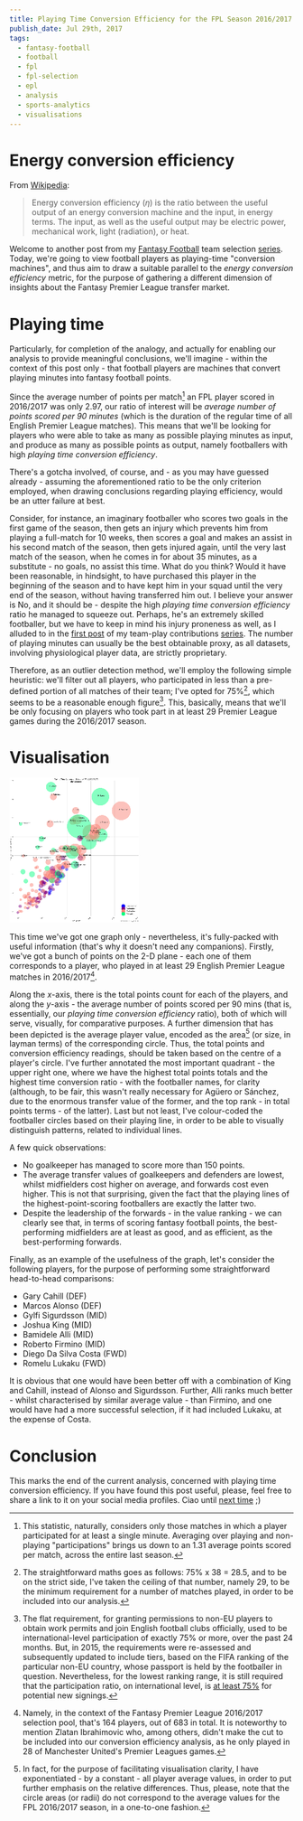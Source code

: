 ```yaml
---
title: Playing Time Conversion Efficiency for the FPL Season 2016/2017
publish_date: Jul 29th, 2017
tags:
  - fantasy-football
  - football
  - fpl
  - fpl-selection
  - epl
  - analysis
  - sports-analytics
  - visualisations
---
```


# Energy conversion efficiency
From [Wikipedia][ece_wiki]:
> Energy conversion efficiency (_η_) is the ratio between the useful output of an energy conversion machine and the input, in energy terms. The input, as well as the useful output may be electric power, mechanical work, light (radiation), or heat.

Welcome to another post from my [Fantasy Football][fepl_section] team selection [series][fepl_selection_series]. Today, we're going to view football players as playing-time "conversion machines", and thus aim to draw a suitable parallel to the _energy conversion efficiency_ metric, for the purpose of gathering a different dimension of insights about the Fantasy Premier League transfer market.

# Playing time

Particularly, for completion of the analogy, and actually for enabling our analysis to provide meaningful conclusions, we'll imagine - within the context of this post only - that football players are machines
that convert playing minutes into fantasy football points.

Since the average number of points per match[^playing_only] an FPL player scored in 2016/2017 was only 2.97, our ratio of interest will be _average number of points scored per 90 minutes_ (which is the duration of the regular time of all English Premier League matches). This means that we'll be looking for players who were able to take as many as possible playing minutes as input, and produce as many as possible points as output, namely footballers with high _playing time conversion efficiency_.

[^playing_only]: This statistic, naturally, considers only those matches in which a player participated for at least a single minute. Averaging over playing and non-playing "participations" brings us down to an 1.31 average points scored per match, across the entire last season.

There's a gotcha involved, of course, and - as you may have guessed already - assuming the aforementioned ratio to be the only criterion employed, when drawing conclusions regarding playing efficiency, would be an utter failure at best.

Consider, for instance, an imaginary footballer who scores two goals in the first game of the season, then gets an injury which prevents him from playing a full-match for 10 weeks, then scores a goal and makes an assist in his second match of the season, then gets injured again, until the very last match of the season, when he comes in for about 35 minutes, as a substitute - no goals, no assist this time. What do you think? Would it have been reasonable, in hindsight, to have purchased this player in the beginning of the season and to have kept him in your squad until the very end of the season, without having transferred him out. I believe your answer is No, and it should be - despite the high _playing time conversion efficiency_ ratio he managed to squeeze out. Perhaps, he's an extremely skilled footballer, but we have to keep in mind his injury proneness as well, as I alluded to in the [first post][team_play_contributions_fwds] of my team-play contributions [series][team_play_contributions_series]. The number of playing minutes can usually be the best obtainable proxy, as all datasets, involving physiological player data, are strictly proprietary.

Therefore, as an outlier detection method, we'll employ the following simple heuristic: we'll filter out all players,
who participated in less than a pre-defined portion of all matches of their team; I've opted for 75%[^participation_threshold],
which seems to be a reasonable enough figure[^fa_participation_requirement]. This, basically, means that we'll be only focusing on players who took part in at least 29 Premier League games during the 2016/2017 season.

[^participation_threshold]: The straightforward maths goes as follows: 75% x 38 = 28.5, and to be on the strict side, I've taken the ceiling of that number, namely 29, to be the minimum requirement for a number of matches played, in order to be included into our analysis.

[^fa_participation_requirement]: The flat requirement, for granting permissions to non-EU players to obtain work permits and join English football clubs officially, used to be international-level participation of exactly 75% or more, over the past 24 months. But, in 2015, the requirements were re-assessed and subsequently updated to include tiers, based on the FIFA ranking of the particular non-EU country, whose passport is held by the footballer in question. Nevertheless, for the lowest ranking range, it is still required that the participation ratio, on international level, is [at least 75%][footballer_work_permits] for potential new signings.

# Visualisation

<a href="/uploads/fepl_playing_time_conversion_efficiency/Playing_time_converstion_efficiency.png" target="_blank"><img src="uploads/fepl_playing_time_conversion_efficiency/Playing_time_converstion_efficiency_230x256.png" alt="Playing Time Conversion Efficiency (FPL Season 2016/2017)"></a>

This time we've got one graph only - nevertheless, it's fully-packed with useful information (that's why it doesn't need any companions). Firstly, we've got a bunch of points on the 2-D plane - each one of them
corresponds to a player, who played in at least 29 English Premier League matches in 2016/2017[^fpl_only].

[^fpl_only]: Namely, in the context of the Fantasy Premier League 2016/2017 selection pool, that's 164 players, out of 683 in total. It is noteworthy to mention Zlatan Ibrahimovic who, among others, didn't make the cut to be included into our conversion efficiency analysis, as he only played in 28 of Manchester United's Premier Leagues games.

Along the _x_-axis, there is the total points count for each of the players, and along the _y_-axis - the average number of points scored per 90 mins (that is, essentially, our _playing time conversion efficiency_ ratio), both of which will serve, visually, for comparative purposes. A further dimension that has been depicted is the average player value, encoded as the area[^circle_area] (or size, in layman terms) of the corresponding circle. Thus, the total points and conversion efficiency readings, should be taken based on the centre of a player's circle. I've further annotated the most important quadrant - the upper right one, where we have the highest total points totals and the highest time conversion ratio - with the footballer names, for clarity (although, to be fair, this wasn't really necessary for Agüero or Sánchez, due to the enormous transfer value of the former, and the top rank - in total points terms - of the latter). Last but not least, I've colour-coded the footballer circles based on their playing line, in order to be
able to visually distinguish patterns, related to individual lines.

[^circle_area]: In fact, for the purpose of facilitating visualisation clarity, I have exponentiated - by a constant - all player average values, in order to put further emphasis on the relative differences. Thus, please, note that the circle areas (or radii) do not correspond to the average values for the FPL 2016/2017 season, in a one-to-one fashion.

A few quick observations:

- No goalkeeper has managed to score more than 150 points.
- The average transfer values of goalkeepers and defenders are lowest, whilst midfielders cost higher on average, and forwards cost even higher. This is not that surprising, given the fact that the playing lines of the highest-point-scoring footballers are exactly the latter two.
- Despite the leadership of the forwards - in the value ranking - we can clearly see that, in terms of scoring fantasy football points, the best-performing midfielders are at least as good, and as efficient, as the best-performing forwards.

Finally, as an example of the usefulness of the graph, let's consider the following players, for the purpose of performing some straightforward head-to-head comparisons:

- Gary Cahill (DEF)
- Marcos Alonso (DEF)
- Gylfi Sigurdsson (MID)
- Joshua King (MID)
- Bamidele Alli (MID)
- Roberto Firmino (MID)
- Diego Da Silva Costa (FWD)
- Romelu Lukaku (FWD)

It is obvious that one would have been better off with a combination of King and Cahill, instead of Alonso and Sigurdsson. Further, Alli ranks much better - whilst characterised by similar average value - than Firmino, and one would have had a more successful selection, if it had included Lukaku, at the expense of Costa.

# Conclusion

This marks the end of the current analysis, concerned with playing time conversion efficiency. If you
have found this post useful, please, feel free to share a link to it on your social media profiles.
Ciao until [next time][fepl_selection_series] ;)

[ece_wiki]: https://en.wikipedia.org/wiki/Energy_conversion_efficiency
[fepl_selection_series]: /tagged/fpl-selection
[fepl_section]: /tagged/fantasy-football
[team_play_contributions_series]: /tagged/team-play-contributions
[team_play_contributions_fwds]: /team_play_contributions_of_the_top_forwards_for_the_fpl_season_2016_2017.html
[footballer_work_permits]: http://www.inbrief.co.uk/football-law/footballer-work-permits/
